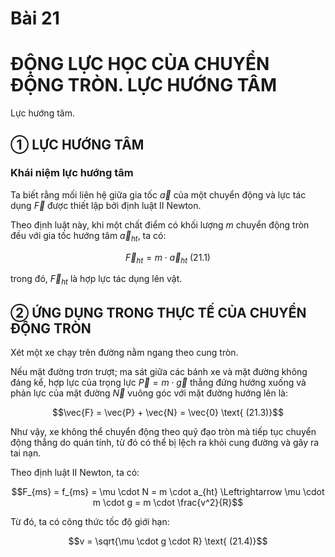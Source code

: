 # Bài 21

# ĐỘNG LỰC HỌC CỦA CHUYỂN ĐỘNG TRÒN. LỰC HƯỚNG TÂM

Lực hướng tâm.

## ① LỰC HƯỚNG TÂM

### Khái niệm lực hướng tâm

Ta biết rằng mối liên hệ giữa gia tốc $\vec{a}$ của một chuyển động và lực tác dụng $\vec{F}$ được thiết lập bởi định luật II Newton.

Theo định luật này, khi một chất điểm có khối lượng $m$ chuyển động tròn đều với gia tốc hướng tâm $\vec{a}_{ht}$, ta có:

$$\vec{F}_{ht} = m \cdot \vec{a}_{ht} \text{ (21.1)}$$

trong đó, $\vec{F}_{ht}$ là hợp lực tác dụng lên vật.

## ② ỨNG DỤNG TRONG THỰC TẾ CỦA CHUYỂN ĐỘNG TRÒN

Xét một xe chạy trên đường nằm ngang theo cung tròn.

Nếu mặt đường trơn trượt; ma sát giữa các bánh xe và mặt đường không đáng kể, hợp lực của trọng lực $\vec{P} = m \cdot \vec{g}$ thẳng đứng hướng xuống và phản lực của mặt đường $\vec{N}$ vuông góc với mặt đường hướng lên là:

$$\vec{F} = \vec{P} + \vec{N} = \vec{0} \text{ (21.3)}$$

Như vậy, xe không thể chuyển động theo quỹ đạo tròn mà tiếp tục chuyển động thẳng do quán tính, từ đó có thể bị lệch ra khỏi cung đường và gây ra tai nạn.

Theo định luật II Newton, ta có:

$$F_{ms} = f_{ms} = \mu \cdot N = m \cdot a_{ht} \Leftrightarrow \mu \cdot m \cdot g = m \cdot \frac{v^2}{R}$$

Từ đó, ta có công thức tốc độ giới hạn:

$$v = \sqrt{\mu \cdot g \cdot R} \text{ (21.4)}$$
